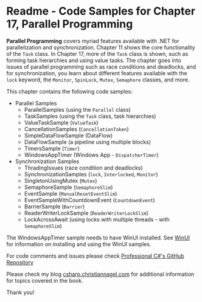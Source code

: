 # Readme - Code Samples for Chapter 17, Parallel Programming

**Parallel Programming** covers myriad features available with .NET for parallelization and synchronization. Chapter 11 shows the core functionality of the `Task` class. In Chapter 17, more of the `Task` class is shown, such as forming task hierarchies and using value tasks. The chapter goes into issues of parallel programming such as race conditions and deadlocks, and for synchronization, you learn about different features available with the `lock` keyword, the `Monitor`, `SpinLock`, `Mutex`, `Semaphore` classes, and more.

This chapter contains the following code samples:

* Parallel Samples
    * ParallelSamples (using the `Parallel` class)
    * TaskSamples (using the `Task` class, task hierarchies)
    * ValueTaskSample (`ValueTask`)
    * CancellationSamples (`CancellationToken`)
    * SimpleDataFlowSample (DataFlow)
    * DataFlowSample (a pipeline using multiple blocks)
    * TimersSample (`Timer`)
    * WindowsAppTimer (Windows App - `DispatcherTimer`)
* Synchronization Samples
    * ThradingIssues (race condition and deadlocks)
    * SynchronizationSamples (`lock`, `Interlocked`, `Monitor`)
    * SingletonUsingMutex (`Mutex`)
    * SemaphoreSample (`SemaphoreSlim`)
    * EventSample (`ManualResetEventSlim`)
    * EventSampleWithCountdownEvent (`CountdownEvent`)
    * BarrierSample (`Barrier`)
    * ReaderWriterLockSample (`ReaderWriterLockSlim`)
    * LockAcrossAwait (using locks with multiple threads - with `SemaphoreSlim`)

The WindowsAppTimer sample needs to have WinUI installed. See [WinUI](../../WinUI.md) for information on installing and using the WinUI samples.
 
For code comments and issues please check [Professional C#'s GitHub Repository](https://github.com/ProfessionalCSharp/ProfessionalCSharp2021)

Please check my blog [csharp.christiannagel.com](https://csharp.christiannagel.com "csharp.christiannagel.com") for additional information for topics covered in the book.

Thank you!